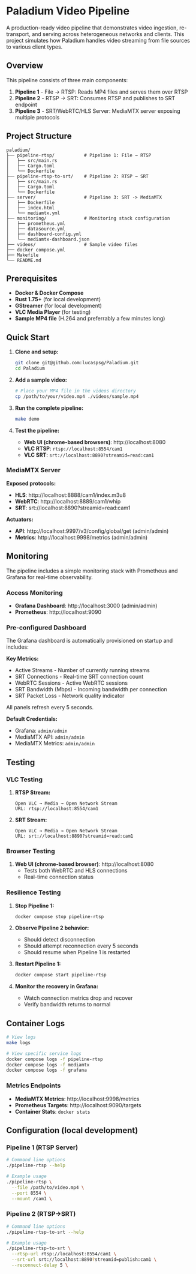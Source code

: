 # Paladium Video Pipeline

A production-ready video pipeline that demonstrates video ingestion, re-transport, and serving across heterogeneous networks and clients. This project simulates how Paladium handles video streaming from file sources to various client types.

## Overview

This pipeline consists of three main components:

1. **Pipeline 1** - File → RTSP: Reads MP4 files and serves them over RTSP
2. **Pipeline 2** - RTSP → SRT: Consumes RTSP and publishes to SRT endpoint
3. **Pipeline 3** - SRT/WebRTC/HLS Server: MediaMTX server exposing multiple protocols

## Project Structure

```
paladium/
├── pipeline-rtsp/           # Pipeline 1: File → RTSP
│   ├── src/main.rs
│   ├── Cargo.toml
│   └── Dockerfile
├── pipeline-rtsp-to-srt/    # Pipeline 2: RTSP → SRT
│   ├── src/main.rs
│   ├── Cargo.toml
│   └── Dockerfile
├── server/                  # Pipeline 3: SRT -> MediaMTX
│   ├── Dockerfile
│   ├── index.html
│   └── mediamtx.yml
├── monitoring/              # Monitoring stack configuration
│   ├── prometheus.yml
│   ├── datasource.yml
│   ├── dashboard-config.yml
│   └── mediamtx-dashboard.json
├── videos/                  # Sample video files
├── docker compose.yml
├── Makefile
└── README.md
```

## Prerequisites

- **Docker & Docker Compose**
- **Rust 1.75+** (for local development)
- **GStreamer** (for local development)
- **VLC Media Player** (for testing)
- **Sample MP4 file** (H.264 and preferrably a few minutes long)

## Quick Start

1. **Clone and setup:**
   ```bash
   git clone git@github.com:lucaspsg/Paladium.git
   cd Paladium
   ```

2. **Add a sample video:**
   ```bash
   # Place your MP4 file in the videos directory
   cp /path/to/your/video.mp4 ./videos/sample.mp4
   ```

3. **Run the complete pipeline:**
   ```bash
   make demo
   ```

4. **Test the pipeline:**
    - **Web UI (chrome-based browsers)**: http://localhost:8080
    - **VLC RTSP**: `rtsp://localhost:8554/cam1`
    - **VLC SRT**: `srt://localhost:8890?streamid=read:cam1`


### MediaMTX Server

**Exposed protocols:**
- **HLS**: http://localhost:8888/cam1/index.m3u8
- **WebRTC**: http://localhost:8889/cam1/whip
- **SRT**: srt://localhost:8890?streamid=read:cam1

**Actuators:**
- **API**: http://localhost:9997/v3/config/global/get (admin/admin)
- **Metrics**: http://localhost:9998/metrics (admin/admin)

## Monitoring

The pipeline includes a simple monitoring stack with Prometheus and Grafana for real-time observability.

### Access Monitoring

- **Grafana Dashboard**: http://localhost:3000 (admin/admin)
- **Prometheus**: http://localhost:9090

### Pre-configured Dashboard

The Grafana dashboard is automatically provisioned on startup and includes:

**Key Metrics:**
- Active Streams - Number of currently running streams
- SRT Connections - Real-time SRT connection count
- WebRTC Sessions - Active WebRTC sessions
- SRT Bandwidth (Mbps) - Incoming bandwidth per connection
- SRT Packet Loss - Network quality indicator

All panels refresh every 5 seconds.

**Default Credentials:**
- Grafana: `admin/admin`
- MediaMTX API: `admin/admin`
- MediaMTX Metrics: `admin/admin`

## Testing

### VLC Testing

1. **RTSP Stream:**
   ```
   Open VLC → Media → Open Network Stream
   URL: rtsp://localhost:8554/cam1
   ```

2. **SRT Stream:**
   ```
   Open VLC → Media → Open Network Stream
   URL: srt://localhost:8890?streamid=read:cam1
   ```

### Browser Testing

1. **Web UI (chrome-based browser)**: http://localhost:8080
    - Tests both WebRTC and HLS connections
    - Real-time connection status

### Resilience Testing

1. **Stop Pipeline 1:**
   ```bash
   docker compose stop pipeline-rtsp
   ```

2. **Observe Pipeline 2 behavior:**
    - Should detect disconnection
    - Should attempt reconnection every 5 seconds
    - Should resume when Pipeline 1 is restarted

3. **Restart Pipeline 1:**
   ```bash
   docker compose start pipeline-rtsp
   ```

4. **Monitor the recovery in Grafana:**
    - Watch connection metrics drop and recover
    - Verify bandwidth returns to normal

## Container Logs

```bash
# View logs
make logs

# View specific service logs
docker compose logs -f pipeline-rtsp
docker compose logs -f mediamtx
docker compose logs -f grafana
```

### Metrics Endpoints

- **MediaMTX Metrics**: http://localhost:9998/metrics
- **Prometheus Targets**: http://localhost:9090/targets
- **Container Stats**: `docker stats`

## Configuration (local development)

### Pipeline 1 (RTSP Server)

```bash
# Command line options
./pipeline-rtsp --help

# Example usage
./pipeline-rtsp \
  --file /path/to/video.mp4 \
  --port 8554 \
  --mount /cam1 \
```

### Pipeline 2 (RTSP→SRT)

```bash
# Command line options
./pipeline-rtsp-to-srt --help

# Example usage
./pipeline-rtsp-to-srt \
  --rtsp-url rtsp://localhost:8554/cam1 \
  --srt-url srt://localhost:8890?streamid=publish:cam1 \
  --reconnect-delay 5 \
```
